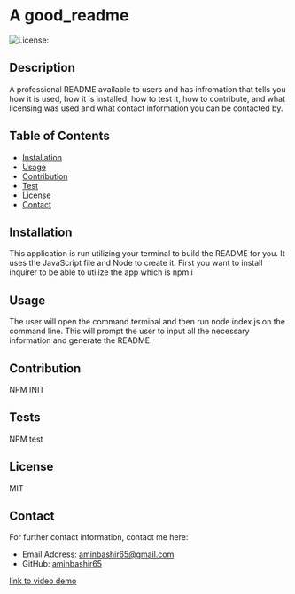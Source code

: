 # A good_readme
  ![License:](https://img.shields.io/badge/License-MIT-yellow.svg)

  ## Description
  A professional README available to users and has infromation that tells you how it is used, how it is installed, how to test it, how to contribute, and what licensing was used and what contact information you can be contacted by.
  ## Table of Contents

  - [Installation](#installation)
  - [Usage](#usage)
  - [Contribution](#contribution)
  - [Test](#tests)
  - [License](#license)
  - [Contact](#contact)

  ## Installation
  This application is run utilizing your terminal to build the README for you. It uses the JavaScript file and Node to create it. First you want to install inquirer to be able to utilize the app which is npm i
  
  ## Usage
  The user will open the command terminal and then run node index.js on the command line. This will prompt the user to input all the necessary information and generate the README.

  ## Contribution
  NPM INIT

  ## Tests
  NPM test

  ## License
  MIT

  ## Contact
  For further contact information, contact me here:
  * Email Address: aminbashir65@gmail.com
  * GitHub: [aminbashir65](https://github.com/aminbashir65)

[link to video demo](https://drive.google.com/file/d/1eY1-C9djT90_rndYTIH8g4gGfZlxDcDK/view?usp=sharing)